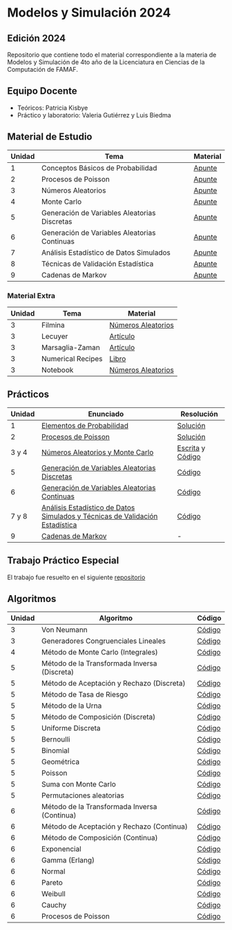 # Modelos y Simulación 2024

## Edición 2024

Repositorio que contiene todo el material correspondiente a la materia de Modelos y Simulación de 4to año de la Licenciatura en Ciencias de la Computación de FAMAF.


## Equipo Docente

- Teóricos: Patricia Kisbye
- Práctico y laboratorio: Valeria Gutiérrez y Luis Biedma

## Material de Estudio

| Unidad | Tema | Material |
|--------|------|----------|
| 1 | Conceptos Básicos de Probabilidad | [Apunte](/clases/teorico/01_conceptos_basicos_probabilidad.pdf) |
| 2 | Procesos de Poisson | [Apunte](/clases/teorico/02_procesos_de_poisson.pdf) |
| 3 | Números Aleatorios | [Apunte](/clases/teorico/03_numeros_aleatorios.pdf) |
| 4 | Monte Carlo | [Apunte](/clases/teorico/04_monte_carlo.pdf) |
| 5 | Generación de Variables Aleatorias Discretas | [Apunte](/clases/teorico/05_generacion_variables_aleatorias_discretas.pdf) |
| 6 | Generación de Variables Aleatorias Continuas | [Apunte](/clases/teorico/06_generacion_variables_aleatorias_continuas.pdf) |
| 7 | Análisis Estadístico de Datos Simulados | [Apunte](./clases/teorico/07_analisis_estadistico_de_datos_simulados.pdf) |
| 8 | Técnicas de Validación Estadística | [Apunte](./clases/teorico/08_tecnicas_de_validacion_estadistica.pdf) |
| 9 | Cadenas de Markov | [Apunte](./clases/teorico/09_cadenas_de_markov.pdf) |

### Material Extra

| Unidad | Tema | Material |
|------|----------|----------|
| 3 | Filmina | [Números Aleatorios](/clases/material_extra/03.01_numeros_aleatorios_filmina.pdf) |
| 3 | Lecuyer | [Artículo](/clases/material_extra/03.02_lecuyer.pdf) |
| 3 | Marsaglia-Zaman | [Artículo](/clases/material_extra/03.03_marsaglia-zaman.pdf) |
| 3 | Numerical Recipes | [Libro](/clases/material_extra/03.04_numerical_recipes.pdf) |
| 3 | Notebook | [Números Aleatorios](/clases/notebooks/03.05_numeros_aleatorios.ipynb) |

## Prácticos

| Unidad | Enunciado | Resolución |
|--------|-----------|------------|
| 1 | [Elementos de Probabilidad](/practicos/enunciados/01_guia_elementos_de_probabilidad.pdf) | [Solución](/practicos/soluciones/01_guia_soluciones.pdf) |
| 2 | [Procesos de Poisson](/practicos/enunciados/02_guia_procesos_de_poisson.pdf) | [Solución](/practicos/soluciones/02_guia_soluciones.pdf) |
| 3 y 4 | [Números Aleatorios y Monte Carlo](/practicos/enunciados/03_guia_numeros_aleatorios_y_monte_carlo.pdf) | [Escrita](./practicos/soluciones/03_guia_soluciones.pdf) y [Código](./practicos/soluciones/03_guia_soluciones.ipynb) |
| 5 | [Generación de Variables Aleatorias Discretas](/practicos/enunciados/04_guia_generacion_variables_aleatorias_discretas.pdf) | [Código](./practicos/soluciones/04_guia_soluciones.ipynb) |
| 6 | [Generación de Variables Aleatorias Continuas](/practicos/enunciados/05_guia_generacion_variables_aleatorias_continuas.pdf) | [Código](./practicos/soluciones/05_guia_soluciones.ipynb) |
| 7 y 8 | [Análisis Estadístico de Datos Simulados y Técnicas de Validación Estadística](./practicos/enunciados/06_guias_analisis_y_tecnicas_de_validacion_estadisticas.pdf) | [Código](./practicos/soluciones/06_guia_soluciones.ipynb) |
| 9 | [Cadenas de Markov](./practicos/enunciados/07_guia_cadenas_de_markov.pdf) | - |

## Trabajo Práctico Especial

El trabajo fue resuelto en el siguiente [repositorio](https://github.com/helcsnewsxd/famaf-computer_science-models_and_simulation-probability_distribution_selection)

## Algoritmos

| Unidad | Algoritmo | Código |
|--------|-----------|--------|
| 3 | Von Neumann | [Código](./algoritmos/random_numbers/von_Neumann.py) |
| 3 | Generadores Congruenciales Lineales | [Código](./algoritmos/random_numbers/linear_congruential_generators.py) |
| 4 | Método de Monte Carlo (Integrales) | [Código](./algoritmos/random_numbers/monte_carlo.py) |
| 5 | Método de la Transformada Inversa (Discreta) | [Código](./algoritmos/discrete_variables/inverse_method_discrete.py) |
| 5 | Método de Aceptación y Rechazo (Discreta) | [Código](./algoritmos/discrete_variables/rejection_method_discrete.py) |
| 5 | Método de Tasa de Riesgo | [Código](./algoritmos/discrete_variables/risk_rate_method.py) |
| 5 | Método de la Urna | [Código](./algoritmos/discrete_variables/urn_method.py) |
| 5 | Método de Composición (Discreta) | [Código](./algoritmos/discrete_variables/composition_method_discrete.py) |
| 5 | Uniforme Discreta | [Código](./algoritmos/discrete_variables/uniform_discrete.py) |
| 5 | Bernoulli | [Código](./algoritmos/discrete_variables/bernoulli.py) |
| 5 | Binomial | [Código](./algoritmos/discrete_variables/binomial.py) |
| 5 | Geométrica | [Código](./algoritmos/discrete_variables/geometric.py) |
| 5 | Poisson | [Código](./algoritmos/discrete_variables/poisson.py) |
| 5 | Suma con Monte Carlo | [Código](./algoritmos/discrete_variables/monte_carlo_sum.py) |
| 5 | Permutaciones aleatorias | [Código](./algoritmos/discrete_variables/random_permutation.py) |
| 6 | Método de la Transformada Inversa (Continua) | [Código](./algoritmos/continuous_variables/inverse_method_continuous.py) |
| 6 | Método de Aceptación y Rechazo (Continua) | [Código](./algoritmos/continuous_variables/rejection_method_continuous.py) |
| 6 | Método de Composición (Continua) | [Código](./algoritmos/continuous_variables/composition_method_continuous.py) |
| 6 | Exponencial | [Código](./algoritmos/continuous_variables/exponential.py) |
| 6 | Gamma (Erlang) | [Código](./algoritmos/continuous_variables/gamma.py) |
| 6 | Normal | [Código](./algoritmos/continuous_variables/normal.py) |
| 6 | Pareto | [Código](./algoritmos/continuous_variables/pareto.py) |
| 6 | Weibull | [Código](./algoritmos/continuous_variables/weibull.py) |
| 6 | Cauchy | [Código](./algoritmos/continuous_variables/cauchy.py) |
| 6 | Procesos de Poisson | [Código](./algoritmos/continuous_variables/poisson_process.py) |